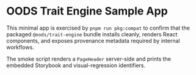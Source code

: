 # OODS Trait Engine Sample App

This minimal app is exercised by `pnpm run pkg:compat` to confirm that the
packaged `@oods/trait-engine` bundle installs cleanly, renders React components,
and exposes provenance metadata required by internal workflows.

The smoke script renders a `PageHeader` server-side and prints the embedded
Storybook and visual-regression identifiers.
